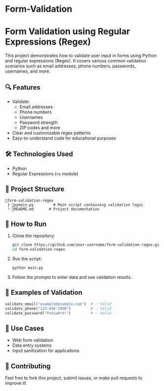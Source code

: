 # Form-Validation
# Form Validation using Regular Expressions (Regex)

This project demonstrates how to validate user input in forms using Python and regular expressions (Regex). It covers various common validation scenarios such as email addresses, phone numbers, passwords, usernames, and more.

## 🔍 Features

- Validate:
  - Email addresses
  - Phone numbers
  - Usernames
  - Password strength
  - ZIP codes and more
- Clear and customizable regex patterns
- Easy-to-understand code for educational purposes

## 🛠️ Technologies Used

- Python
- Regular Expressions (`re` module)

## 📁 Project Structure

```
📆form-validation-regex
 ├ 📌pymain.py         # Main script containing validation logic
 └ 📌README.md       # Project documentation
```

## 🧪 How to Run

1. Clone the repository:
   ```bash
   git clone https://github.com/your-username/form-validation-regex.git
   cd form-validation-regex
   ```

2. Run the script:
   ```bash
   python main.py
   ```

3. Follow the prompts to enter data and see validation results.

## 🚀 Examples of Validation

```python
validate_email("example@example.com")  # ✅ Valid
validate_phone("123-456-7890")         # ✅ Valid
validate_password("Passw0rd!")         # ✅ Valid
```

## 📌 Use Cases

- Web form validation
- Data entry systems
- Input sanitization for applications

## 🤝 Contributing

Feel free to fork this project, submit issues, or make pull requests to improve it!

